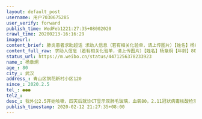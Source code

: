```yaml
---
layout: default_post
username: 用户7030675285
user_verify: forward
publish_time: WedFeb1221:27:35+08002020
crawl_time: 20200213-16:16:29
imageurl: 
content_brief: 肺炎患者求助超话 求助人信息（若有相关化验单，请上传图片）【姓名】杨章炯【年龄】80【所在城市】武汉【所在小区、社区】青山区钢花新村小区120【患病时间】2020.2.5【联系方式】●●●【其他紧急联系人】【病情描述】 我外公2.5开始咳嗽，四天后就诊CT显示双肺毛玻璃，血氧80，2.1 ...全文
content_full_raw: 求助人信息（若有相关化验单，请上传图片）【姓名】杨章炯【年龄】80【所在城市】武汉【所在小区、社区】青山区钢花新村小区120【患病时间】2020.2.5【联系方式】●●●【其他紧急联系人】【病情描述】我外公2.5开始咳嗽，四天后就诊CT显示双肺毛玻璃，血氧80，2.11冠状病毒核酸检测阳性，现已上报社区，社区说最快也要两天时间，现老人已到九医院门诊输液，吸氧，但血氧还是下降，无法入住收治，医院让晚上也在门诊坐着继续吸氧。本来舅舅开车去医院，现在由于社区封闭，由于家里有确诊病人，把我舅舅的车也给封住了，每天只能推租来的轮椅去两公里以外的医院输液吸氧。老人病情危重，就诊过程也很有可能感染他人，家里还有外婆，年岁已高，已经失去理智非要跟外公同住一室，也不做隔离措施，家里也没有居家隔离条件，求助尽快入院。武汉
status_url: https://m.weibo.cn/status/4471256378233923
name_: 杨章炯
age_: 80
city_: 武汉
address_: 青山区钢花新村小区120
since_: 2020.2.5
tel_: ●●●
tel2_: 
desc_: 我外公2.5开始咳嗽，四天后就诊CT显示双肺毛玻璃，血氧80，2.11冠状病毒核酸检测阳性，现已上报社区，社区说最快也要两天时间，现老人已到九医院门诊输液，吸氧，但血氧还是下降，无法入住收治，医院让晚上也在门诊坐着继续吸氧。本来舅舅开车去医院，现在由于社区封闭，由于家里有确诊病人，把我舅舅的车也给封住了，每天只能推租来的轮椅去两公里以外的医院输液吸氧。老人病情危重，就诊过程也很有可能感染他人，家里还有外婆，年岁已高，已经失去理智非要跟外公同住一室，也不做隔离措施，家里也没有居家隔离条件，求助尽快入院。武汉
publish_timestamp: 2020-02-12 21:27:35+08:00
---
```

